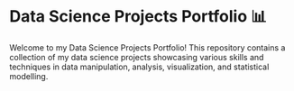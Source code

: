 # Data Science Projects Portfolio 📊

Welcome to my Data Science Projects Portfolio! 
This repository contains a collection of my data science projects showcasing various skills and techniques in data manipulation, analysis, visualization, and statistical modelling.
